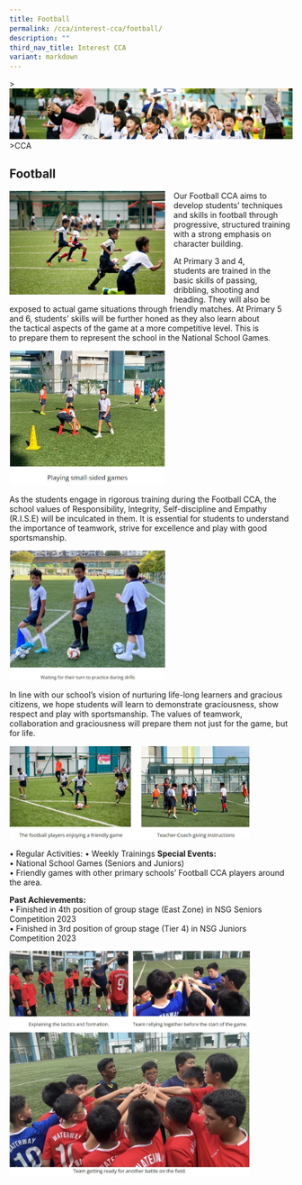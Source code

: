 ```yaml
---
title: Football
permalink: /cca/interest-cca/football/
description: ""
third_nav_title: Interest CCA
variant: markdown
---
```

&gt;![](/images/CCA/CCA_02.jpg)
&gt;CCA

## Football

<img src="/images/CCA/Football%201.jpg" style="width:55%;margin-right:15px;" align="left">

Our Football CCA aims to develop students’ techniques and skills in football through progressive, structured training with a strong emphasis on character building.

At&nbsp;Primary 3 and 4, students&nbsp;are&nbsp;trained in the basic skills of passing, dribbling, shooting and heading. They will also be exposed to actual game&nbsp;situations&nbsp;through friendly matches. At&nbsp;Primary 5 and 6,&nbsp;students’&nbsp;skills&nbsp;will&nbsp;be&nbsp;further honed&nbsp;as they also learn about the&nbsp;tactical aspects of the game at a more competitive level.&nbsp;This is to&nbsp;prepare them to represent the school in the National School Games.

<img src="/images/CCA/Football%202.jpg" style="width:55%">

As the students engage in rigorous training during&nbsp;the Football&nbsp;CCA, the school values of Responsibility, Integrity, Self-discipline and Empathy (R.I.S.E) will be inculcated&nbsp;in them. It is essential for students to understand the importance of teamwork, strive for excellence and play with good sportsmanship.

<img src="/images/CCA/Football%203.jpg" style="width:55%">
		 
In line with our school’s vision of nurturing life-long learners and gracious citizens, we hope students will learn to demonstrate graciousness, show respect and play with sportsmanship. The values of teamwork, collaboration and graciousness will prepare them not just for the game, but for life.		 

<img src="/images/CCA/Football%204.jpg" style="width:85%">

•	Regular Activities:
•	Weekly Trainings
**Special Events:** <br>
•	National School Games (Seniors and Juniors) <br>
•	Friendly games with other primary schools’ Football CCA players around the area.

**Past Achievements:** <br>
•	Finished in 4th position of group stage (East Zone) in NSG Seniors Competition 2023 <br>
•	Finished in 3rd position of group stage (Tier 4) in NSG Juniors Competition 2023 


<img src="/images/CCA/Football%205.jpg" style="width:85%">
		 
<img src="/images/CCA/Football%206.jpg" style="width:85%">